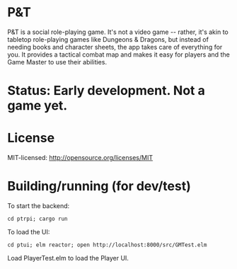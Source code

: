 # P&T

P&T is a social role-playing game. It's not a video game -- rather, it's akin to tabletop
role-playing games like Dungeons & Dragons, but instead of needing books and character sheets, the
app takes care of everything for you. It provides a tactical combat map and makes it easy for
players and the Game Master to use their abilities.

# Status: Early development. Not a game yet.

# License

MIT-licensed: http://opensource.org/licenses/MIT


# Building/running (for dev/test)

To start the backend:

```cd ptrpi; cargo run```

To load the UI:

```
cd ptui; elm reactor; open http://localhost:8000/src/GMTest.elm
```

Load PlayerTest.elm to load the Player UI.
